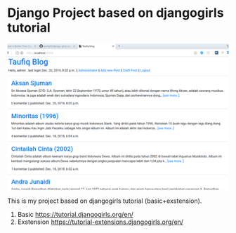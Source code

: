 # Django Project based on djangogirls tutorial 

!["Screenshot aplikasi"](Screenshot.png)

This is my project based on djangogirls tutorial (basic+exstension).
1. Basic https://tutorial.djangogirls.org/en/
2. Exstension https://tutorial-extensions.djangogirls.org/en/
